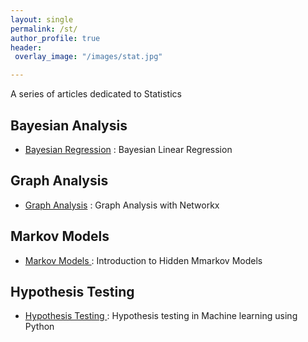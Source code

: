 ```yaml
---
layout: single
permalink: /st/
author_profile: true
header: 
 overlay_image: "/images/stat.jpg"

---
```


A series of articles dedicated to Statistics

## Bayesian Analysis

* [Bayesian Regression](https://mohameddhaoui.github.io/statistics/bayesianregression/) :  Bayesian Linear Regression



## Graph Analysis

* [Graph Analysis](https://mohameddhaoui.github.io/statistics/graph/) : Graph Analysis with Networkx


## Markov Models

* [Markov Models ](https://mohameddhaoui.github.io/statistics/hmm/) : Introduction to Hidden Mmarkov Models


## Hypothesis Testing

* [Hypothesis Testing ](https://mohameddhaoui.github.io/statistics/hypothesis_testing/) : Hypothesis testing in Machine learning using Python
